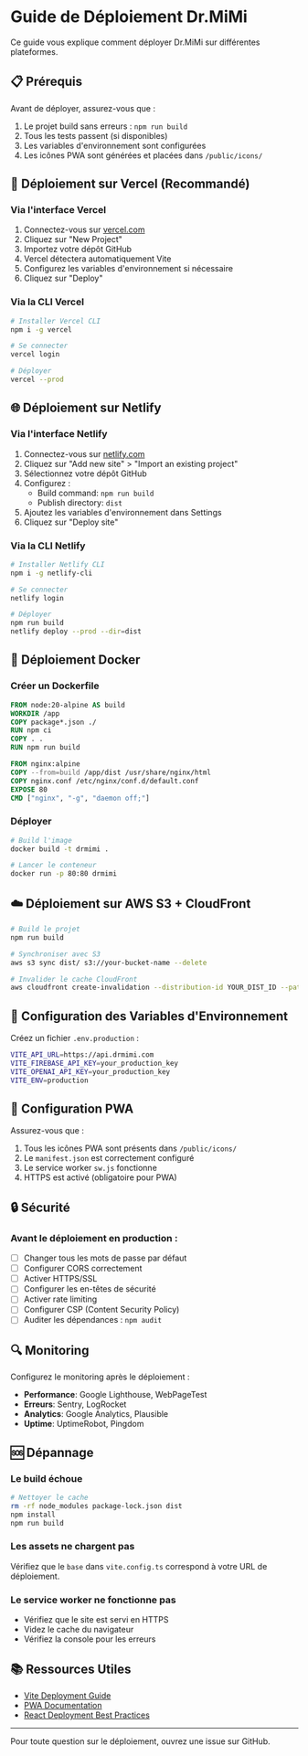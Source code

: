 # Guide de Déploiement Dr.MiMi

Ce guide vous explique comment déployer Dr.MiMi sur différentes plateformes.

## 📋 Prérequis

Avant de déployer, assurez-vous que :

1. Le projet build sans erreurs : `npm run build`
2. Tous les tests passent (si disponibles)
3. Les variables d'environnement sont configurées
4. Les icônes PWA sont générées et placées dans `/public/icons/`

## 🚀 Déploiement sur Vercel (Recommandé)

### Via l'interface Vercel

1. Connectez-vous sur [vercel.com](https://vercel.com)
2. Cliquez sur "New Project"
3. Importez votre dépôt GitHub
4. Vercel détectera automatiquement Vite
5. Configurez les variables d'environnement si nécessaire
6. Cliquez sur "Deploy"

### Via la CLI Vercel

```bash
# Installer Vercel CLI
npm i -g vercel

# Se connecter
vercel login

# Déployer
vercel --prod
```

## 🌐 Déploiement sur Netlify

### Via l'interface Netlify

1. Connectez-vous sur [netlify.com](https://netlify.com)
2. Cliquez sur "Add new site" > "Import an existing project"
3. Sélectionnez votre dépôt GitHub
4. Configurez :
   - Build command: `npm run build`
   - Publish directory: `dist`
5. Ajoutez les variables d'environnement dans Settings
6. Cliquez sur "Deploy site"

### Via la CLI Netlify

```bash
# Installer Netlify CLI
npm i -g netlify-cli

# Se connecter
netlify login

# Déployer
npm run build
netlify deploy --prod --dir=dist
```

## 🐳 Déploiement Docker

### Créer un Dockerfile

```dockerfile
FROM node:20-alpine AS build
WORKDIR /app
COPY package*.json ./
RUN npm ci
COPY . .
RUN npm run build

FROM nginx:alpine
COPY --from=build /app/dist /usr/share/nginx/html
COPY nginx.conf /etc/nginx/conf.d/default.conf
EXPOSE 80
CMD ["nginx", "-g", "daemon off;"]
```

### Déployer

```bash
# Build l'image
docker build -t drmimi .

# Lancer le conteneur
docker run -p 80:80 drmimi
```

## ☁️ Déploiement sur AWS S3 + CloudFront

```bash
# Build le projet
npm run build

# Synchroniser avec S3
aws s3 sync dist/ s3://your-bucket-name --delete

# Invalider le cache CloudFront
aws cloudfront create-invalidation --distribution-id YOUR_DIST_ID --paths "/*"
```

## 🔧 Configuration des Variables d'Environnement

Créez un fichier `.env.production` :

```bash
VITE_API_URL=https://api.drmimi.com
VITE_FIREBASE_API_KEY=your_production_key
VITE_OPENAI_API_KEY=your_production_key
VITE_ENV=production
```

## 📱 Configuration PWA

Assurez-vous que :

1. Tous les icônes PWA sont présents dans `/public/icons/`
2. Le `manifest.json` est correctement configuré
3. Le service worker `sw.js` fonctionne
4. HTTPS est activé (obligatoire pour PWA)

## 🔒 Sécurité

### Avant le déploiement en production :

- [ ] Changer tous les mots de passe par défaut
- [ ] Configurer CORS correctement
- [ ] Activer HTTPS/SSL
- [ ] Configurer les en-têtes de sécurité
- [ ] Activer rate limiting
- [ ] Configurer CSP (Content Security Policy)
- [ ] Auditer les dépendances : `npm audit`

## 🔍 Monitoring

Configurez le monitoring après le déploiement :

- **Performance**: Google Lighthouse, WebPageTest
- **Erreurs**: Sentry, LogRocket
- **Analytics**: Google Analytics, Plausible
- **Uptime**: UptimeRobot, Pingdom

## 🆘 Dépannage

### Le build échoue

```bash
# Nettoyer le cache
rm -rf node_modules package-lock.json dist
npm install
npm run build
```

### Les assets ne chargent pas

Vérifiez que le `base` dans `vite.config.ts` correspond à votre URL de déploiement.

### Le service worker ne fonctionne pas

- Vérifiez que le site est servi en HTTPS
- Videz le cache du navigateur
- Vérifiez la console pour les erreurs

## 📚 Ressources Utiles

- [Vite Deployment Guide](https://vitejs.dev/guide/static-deploy.html)
- [PWA Documentation](https://web.dev/progressive-web-apps/)
- [React Deployment Best Practices](https://create-react-app.dev/docs/deployment/)

---

Pour toute question sur le déploiement, ouvrez une issue sur GitHub.
